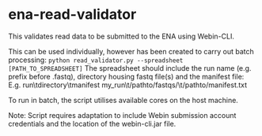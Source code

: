 # ena-read-validator
This validates read data to be submitted to the ENA using Webin-CLI.

This can be used individually, however has been created to carry out batch processing:
`python read_validator.py --spreadsheet [PATH_TO_SPREADSHEET]`
The spreadsheet should include the run name (e.g. prefix before .fastq), directory housing fastq file(s) and the manifest file:<br>
E.g.
run\tdirectory\tmanifest
my_run\t/pathto/fastqs/\t/pathto/manifest.txt<br>

To run in batch, the script utilises available cores on the host machine.

Note:
Script requires adaptation to include Webin submission account credentials and the location of the webin-cli.jar file.
